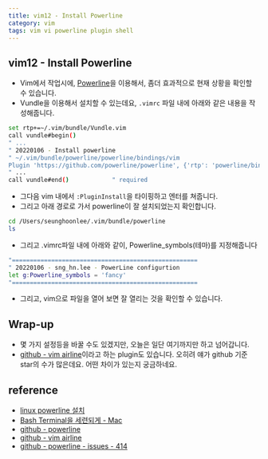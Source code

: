 ```yaml
---
title: vim12 - Install Powerline
category: vim
tags: vim vi powerline plugin shell 
---
```


## vim12 - Install Powerline

- Vim에서 작업시에, [Powerline](https://github.com/powerline/powerline)을 이용해서, 좀더 효과적으로 현재 상황을 확인할 수 있습니다.
- Vundle을 이용해서 설치할 수 있는데요, `.vimrc` 파일 내에 아래와 같은 내용을 작성해줍니다.

```bash
set rtp+=~/.vim/bundle/Vundle.vim
call vundle#begin()
" ...
" 20220106 - Install powerline
" ~/.vim/bundle/powerline/powerline/bindings/vim
Plugin 'https://github.com/powerline/powerline', {'rtp': 'powerline/bindings/vim/'}
" ...
call vundle#end()            " required
```

- 그다음 vim 내에서 `:PluginInstall`을 타이핑하고 엔터를 쳐줍니다.
- 그리고 아래 경로로 가서 powerline이 잘 설치되었는지 확인합니다.

```bash
cd /Users/seunghoonlee/.vim/bundle/powerline
ls
```

- 그리고 .vimrc파일 내에 아래와 같이, Powerline_symbols(테마)를 지정해줍니다

```bash
"====================================================
" 20220106 - sng_hn.lee - PowerLine configurtion
let g:Powerline_symbols = 'fancy'
"====================================================
```

- 그리고, vim으로 파일을 열어 보면 잘 열리는 것을 확인할 수 있습니다.

## Wrap-up

- 몇 가지 설정등을 바꿀 수도 있겠지만, 오늘은 일단 여기까지만 하고 넘어갑니다.
- [github - vim airline](https://github.com/vim-airline/vim-airline)이라고 하는 plugin도 있습니다. 오히려 얘가 github 기준 star의 수가 많은데요. 어떤 차이가 있는지 궁금하네요.

## reference

- [linux powerline 설치](https://jootc.com/p/20180521979)
- [Bash Terminal을 세련되게 - Mac](https://vvshinevv.tistory.com/77)
- [github - powerline](https://github.com/powerline/powerline)
- [github - vim airline](https://github.com/vim-airline/vim-airline)
- [github - powerline - issues - 414](https://github.com/powerline/powerline/issues/414)
